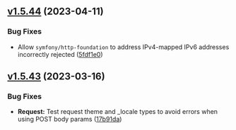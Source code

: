 ## [v1.5.44](https://github.com/roadiz/roadiz/compare/v1.5.43...v1.5.44) (2023-04-11)


### Bug Fixes

* Allow `symfony/http-foundation` to address IPv4-mapped IPv6 addresses incorrectly rejected ([5fdf1e0](https://github.com/roadiz/roadiz/commit/5fdf1e0b3e24bd66a91222ef3f65a2cae50e75f0))

## [v1.5.43](https://github.com/roadiz/roadiz/compare/v1.5.42...v1.5.43) (2023-03-16)

### Bug Fixes

* **Request:** Test request theme and _locale types to avoid errors when using POST body params ([17b91da](https://github.com/roadiz/roadiz/commit/17b91da78b0e6443500dddc4a9ad0c4c82d8742e))

